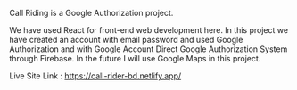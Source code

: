 Call Riding is a Google Authorization project.

We have used React for front-end web development here.
In this project we have created an account with email password and used Google Authorization and with Google Account Direct Google Authorization System through Firebase.
In the future I will use Google Maps in this project.

Live Site Link : https://call-rider-bd.netlify.app/
